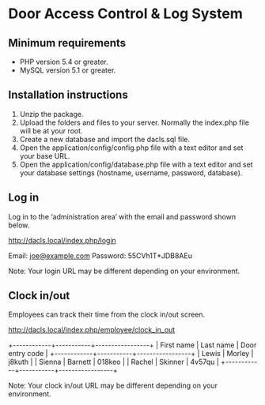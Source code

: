 # Door Access Control & Log System

## Minimum requirements

* PHP version 5.4 or greater.
* MySQL version 5.1 or greater.

## Installation instructions

1. Unzip the package.
2. Upload the folders and files to your server. Normally the index.php file will be at your root.
3. Create a new database and import the dacls.sql file.
4. Open the application/config/config.php file with a text editor and set your base URL.
5. Open the application/config/database.php file with a text editor and set your database settings (hostname, username, password, database).

## Log in

Log in to the ‘administration area’ with the email and password shown below.

http://dacls.local/index.php/login

Email: joe@example.com
Password: 55CVh1T*JDB8AEu

Note: Your login URL may be different depending on your environment.

## Clock in/out

Employees can track their time from the clock in/out screen.

http://dacls.local/index.php/employee/clock_in_out

+------------+-----------+-----------------+
| First name | Last name | Door entry code |
+------------+-----------+-----------------+
| Lewis      | Morley    | j8kuth          |
| Sienna     | Barnett   | 018keo          |
| Rachel     | Skinner   | 4v57qu          |
+------------+-----------+-----------------+

Note: Your clock in/out URL may be different depending on your environment.